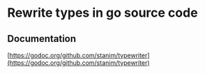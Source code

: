 Rewrite types in go source code
===============================


## Documentation

[https://godoc.org/github.com/stanim/typewriter](https://godoc.org/github.com/stanim/typewriter)

